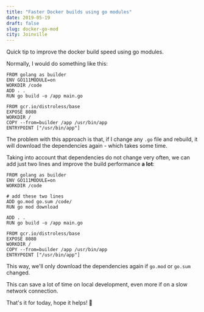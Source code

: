 ```yaml
---
title: "Faster Docker builds using go modules"
date: 2019-05-19
draft: false
slug: docker-go-mod
city: Joinville
---
```


Quick tip to improve the docker build speed using go modules.

<!--more-->

Normally, I would do something like this:

```docker
FROM golang as builder
ENV GO111MODULE=on
WORKDIR /code
ADD . .
RUN go build -o /app main.go

FROM gcr.io/distroless/base
EXPOSE 8080
WORKDIR /
COPY --from=builder /app /usr/bin/app
ENTRYPOINT ["/usr/bin/app"]
```

The problem with this approach is that, if I change any `.go` file and rebuild, it will download the dependencies again - which takes some time.

Taking into account that dependencies do not change very often, we can add just two lines and improve the build performance **a lot**:

```docker
FROM golang as builder
ENV GO111MODULE=on
WORKDIR /code

# add these two lines
ADD go.mod go.sum /code/
RUN go mod download

ADD . .
RUN go build -o /app main.go

FROM gcr.io/distroless/base
EXPOSE 8080
WORKDIR /
COPY --from=builder /app /usr/bin/app
ENTRYPOINT ["/usr/bin/app"]
```

This way, we'll only download the dependencies again if `go.mod` or `go.sum` changed.

This can save a lot of time on local development, even more if on a slow network connection.

That's it for today, hope it helps! 🤟
